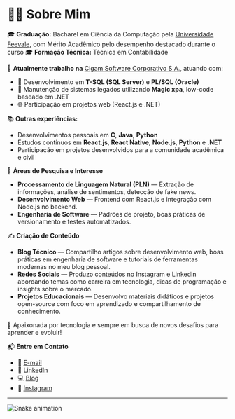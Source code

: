 # 👩‍💻 Sobre Mim

🎓 **Graduação:** Bacharel em Ciência da Computação pela [Universidade Feevale](https://www.feevale.br), com Mérito Acadêmico pelo desempenho destacado durante o curso
🎓 **Formação Técnica:** Técnica em Contabilidade

💼 **Atualmente trabalho na** [Cigam Software Corporativo S.A.](https://www.cigam.com.br), atuando com:
- 💾 Desenvolvimento em **T-SQL (SQL Server)** e **PL/SQL (Oracle)**
- 🔧 Manutenção de sistemas legados utilizando **Magic xpa**, low-code baseado em .NET
- 🌐 Participação em projetos web (React.js e .NET)

📚 **Outras experiências:**
- Desenvolvimentos pessoais em **C**, **Java**, **Python**
- Estudos contínuos em **React.js**, **React Native**, **Node.js**, **Python** e **.NET**
- Participação em projetos desenvolvidos para a comunidade acadêmica e civil

🔬 **Áreas de Pesquisa e Interesse**
- **Processamento de Linguagem Natural (PLN)** — Extração de informações, análise de sentimentos, detecção de fake news.
- **Desenvolvimento Web** — Frontend com React.js e integração com Node.js no backend.
- **Engenharia de Software** — Padrões de projeto, boas práticas de versionamento e testes automatizados.

✍️ **Criação de Conteúdo**
- **Blog Técnico** — Compartilho artigos sobre desenvolvimento web, boas práticas em engenharia de software e tutoriais de ferramentas modernas no meu blog pessoal.
- **Redes Sociais** — Produzo conteúdos no Instagram e LinkedIn abordando temas como carreira em tecnologia, dicas de programação e insights sobre o mercado.
- **Projetos Educacionais** — Desenvolvo materiais didáticos e projetos open-source com foco em aprendizado e compartilhamento de conhecimento.

🚀 Apaixonada por tecnologia e sempre em busca de novos desafios para aprender e evoluir!

📬 **Entre em Contato**
- 📧 [E-mail](carla.cr.reis@gmail.com)
- 💼 [LinkedIn](linkedin.com/in/carla-reis-60888413b)
- 💻 [Blog](https://carla-reis-cr.github.io/carlareis.dev/)
- 📸 [Instagram](https://www.instagram.com/carlareis.dev/)

<hr />


![Snake animation](https://github.com/carla-reis-cr/carla-reis-cr/blob/output/github-contribution-grid-snake.svg)

</div>
